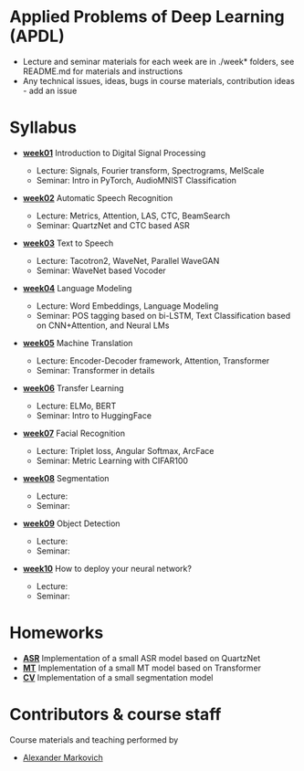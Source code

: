 # Applied Problems of Deep Learning (APDL)
- Lecture and seminar materials for each week are in ./week* folders, see README.md for materials and instructions
- Any technical issues, ideas, bugs in course materials, contribution ideas - add an issue
<!-- - The current version of the course is conducted in **spring 2021** at the [CS Faculty](https://cs.hse.ru/en/) of [HSE](https://www.hse.ru/en/) -->

# Syllabus

- [__week01__](./week01) Introduction to Digital Signal Processing
  - Lecture: Signals, Fourier transform, Spectrograms, MelScale
  - Seminar: Intro in PyTorch, AudioMNIST Classification
  
- [__week02__](./week02) Automatic Speech Recognition
  - Lecture: Metrics, Attention, LAS, CTC, BeamSearch
  - Seminar: QuartzNet and CTC based ASR

- [__week03__](./week03) Text to Speech
  - Lecture: Tacotron2, WaveNet, Parallel WaveGAN
  - Seminar: WaveNet based Vocoder

- [__week04__](./week04) Language Modeling
  - Lecture: Word Embeddings,  Language Modeling
  - Seminar: POS tagging based on bi-LSTM, Text Classification based on CNN+Attention, and Neural LMs

- [__week05__](./week05) Machine Translation
  - Lecture: Encoder-Decoder framework, Attention, Transformer
  - Seminar: Transformer in details

- [__week06__](./week06) Transfer Learning
  - Lecture: ELMo, BERT
  - Seminar: Intro to HuggingFace

- [__week07__](./week07) Facial Recognition
  - Lecture: Triplet loss, Angular Softmax, ArcFace
  - Seminar: Metric Learning with CIFAR100

- [__week08__](./week08) Segmentation
  - Lecture:
  - Seminar:

- [__week09__](./week09) Object Detection
  - Lecture:
  - Seminar:

- [__week10__](./week10) How to deploy your neural network?
  - Lecture:
  - Seminar:

# Homeworks
- [__ASR__](./week02/seminar02_2.ipynb)
  Implementation of a small ASR model based on QuartzNet
- [__MT__](./week05/homework05.ipynb)
  Implementation of a small MT model based on Transformer
- [__CV__](./week08/homework.ipynb)
  Implementation of a small segmentation model
  
# Contributors & course staff
Course materials and teaching performed by
- [Alexander Markovich](https://t.me/markovka17)
